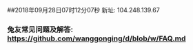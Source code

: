 ##2018年09月28日07时12分07秒 新址: 104.248.139.67
### 兔友常见问题及解答: https://github.com/wanggonging/d/blob/w/FAQ.md
